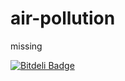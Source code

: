 air-pollution
=============

missing


[![Bitdeli Badge](https://d2weczhvl823v0.cloudfront.net/seanluo/air-pollution/trend.png)](https://bitdeli.com/free "Bitdeli Badge")

